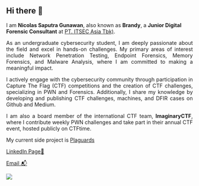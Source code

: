 ## Hi there 👋

I am **Nicolas Saputra Gunawan**, also known as **Brandy**, a **Junior Digital Forensic Consultant** at [PT. ITSEC Asia Tbk)](https://itsec.asia/).

<p align="justify">As an undergraduate cybersecurity student, I am deeply passionate about the field and excel in hands-on challenges. My primary areas of interest include Network Penetration Testing, Endpoint Forensics, Memory Forensics, and Malware Analysis, where I am committed to making a meaningful impact.</p>

<p align="justify">I actively engage with the cybersecurity community through participation in Capture The Flag (CTF) competitions and the creation of CTF challenges, specializing in PWN and Forensics. Additionally, I share my knowledge by developing and publishing CTF challenges, machines, and DFIR cases on Github and Medium.</p>

<p align="justify">I am also a board member of the international CTF team, <b>ImaginaryCTF</b>, where I contribute weekly PWN challenges and take part in their annual CTF event, hosted publicly on CTFtime.</p>


My current side project is [Plaguards](https://github.com/Bread-Yolk/plaguards)

[LinkedIn Page💼](https://www.linkedin.com/in/nicsap/)

[Email 📬](mailto:saputranicolas96@gmail.com)

<p align="left">
<img src = "https://github-readme-stats.vercel.app/api/top-langs/?username=jon-brandy&layout=compact"/>
</p>




